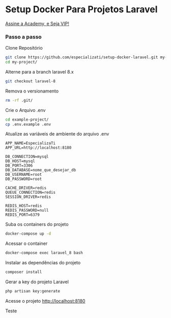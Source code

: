 # Setup Docker Para Projetos Laravel

[Assine a Academy, e Seja VIP!](https://academy.especializati.com.br)

### Passo a passo

Clone Repositório

```sh
git clone https://github.com/especializati/setup-docker-laravel.git my-project
cd my-project/
```

Alterne para a branch laravel 8.x

```sh
git checkout laravel-8
```

Remova o versionamento

```sh
rm -rf .git/
```

Crie o Arquivo .env

```sh
cd example-project/
cp .env.example .env
```

Atualize as variáveis de ambiente do arquivo .env

```dosini
APP_NAME=EspecializaTi
APP_URL=http://localhost:8180

DB_CONNECTION=mysql
DB_HOST=mysql
DB_PORT=3306
DB_DATABASE=nome_que_desejar_db
DB_USERNAME=root
DB_PASSWORD=root

CACHE_DRIVER=redis
QUEUE_CONNECTION=redis
SESSION_DRIVER=redis

REDIS_HOST=redis
REDIS_PASSWORD=null
REDIS_PORT=6379
```

Suba os containers do projeto

```sh
docker-compose up -d
```

Acessar o container

```sh
docker-compose exec laravel_8 bash
```

Instalar as dependências do projeto

```sh
composer install
```

Gerar a key do projeto Laravel

```sh
php artisan key:generate
```

Acesse o projeto
[http://localhost:8180](http://localhost:8180)

Teste
